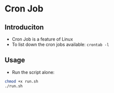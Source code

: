 # Cron Job

## Introduciton

- Cron Job is a feature of Linux
- To list down the cron jobs available: `crontab -l`

## Usage

- Run the script alone:

```bash
chmod +x run.sh
./run.sh
```
